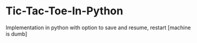 # Tic-Tac-Toe-In-Python
Implementation in python with option to save and resume, restart [machine is dumb]
